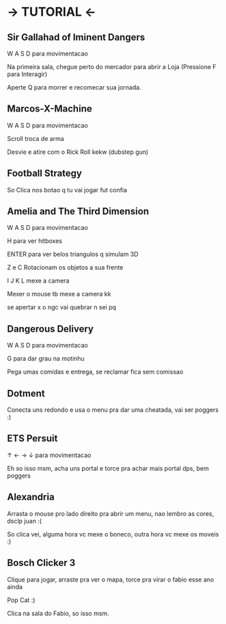 # -> TUTORIAL <-

## Sir Gallahad of Iminent Dangers

W A S D para movimentacao

Na primeira sala, chegue perto do mercador para abrir a Loja (Pressione F para Interagir)

Aperte Q para morrer e recomecar sua jornada.

## Marcos-X-Machine

W A S D para movimentacao

Scroll troca de arma

Desvie e atire com o Rick Roll kekw (dubstep gun)

## Football Strategy

So Clica nos botao q tu vai jogar fut confia

## Amelia and The Third Dimension

W A S D para movimentacao

H para ver hitboxes

ENTER para ver belos triangulos q simulam 3D

Z e C Rotacionam os objetos a sua frente

I J K L mexe a camera

Mexer o mouse tb mexe a camera kk

se apertar x o ngc vai quebrar n sei pq

## Dangerous Delivery

W A S D para movimentacao

G para dar grau na motinhu

Pega umas comidas e entrega, se reclamar fica sem comissao

## Dotment

Conecta uns redondo e usa o menu pra dar uma cheatada, vai ser poggers :)

## ETS Persuit

↑ ← → ↓ para movimentacao

Eh so isso msm, acha uns portal e torce pra achar mais portal dps, bem poggers

## Alexandria

Arrasta o mouse pro lado direito pra abrir um menu, nao lembro as cores, dsclp juan :(

So clica vei, alguma hora vc mexe o boneco, outra hora vc mexe os moveis :)

## Bosch Clicker 3

Clique para jogar, arraste pra ver o mapa, torce pra virar o fabio esse ano ainda

Pop Cat :)

Clica na sala do Fabio, so isso msm.